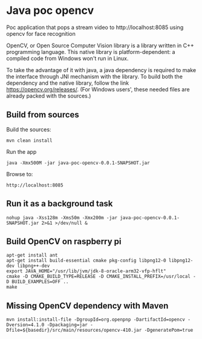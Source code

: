 # Java poc opencv

Poc application that pops a stream video to http://localhost:8085 using opencv for face recognition

OpenCV, or Open Source Computer Vision library is a library written in C++ programming language.
This native library is platform-dependent: a compiled code from Windows won't run in Linux.

To take the advantage of it with java, a java dependency is required to make the interface through JNI mechanism with the library.
To build both the dependency and the native library, follow the link https://opencv.org/releases/.
(For Windows users', these needed files are already packed with the sources.)


## Build from sources
Build the sources:

	mvn clean install
	
Run the app

	java -Xmx500M -jar java-poc-opencv-0.0.1-SNAPSHOT.jar	

Browse to:

	http://localhost:8085
	
## Run it as a background task

	nohup java -Xss128m -Xms50m -Xmx200m -jar java-poc-opencv-0.0.1-SNAPSHOT.jar 2>&1 >/dev/null &	

	
## Build OpenCV on raspberry pi
	apt-get install ant
	apt-get install build-essential cmake pkg-config libpng12-0 libpng12-dev libpng++-dev
	export JAVA_HOME="/usr/lib/jvm/jdk-8-oracle-arm32-vfp-hflt"
	cmake -D CMAKE_BUILD_TYPE=RELEASE -D CMAKE_INSTALL_PREFIX=/usr/local -D BUILD_EXAMPLES=OFF ..
	make


## Missing OpenCV dependency with Maven

	mvn install:install-file -DgroupId=org.openpnp -DartifactId=opencv -Dversion=4.1.0 -Dpackaging=jar -Dfile=${basedir}/src/main/resources/opencv-410.jar -DgeneratePom=true
	